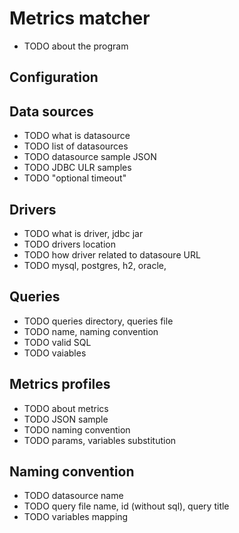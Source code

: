 # Metrics matcher

- TODO about the program

## Configuration

## Data sources

- TODO what is datasource
- TODO list of datasources
- TODO datasource sample JSON
- TODO JDBC ULR samples
- TODO "optional timeout"


## Drivers

- TODO what is driver, jdbc jar
- TODO drivers location
- TODO how driver related to datasoure URL 
- TODO mysql, postgres, h2, oracle, 


## Queries

- TODO queries directory, queries file
- TODO name, naming convention
- TODO valid SQL
- TODO vaiables

## Metrics profiles

- TODO about metrics
- TODO JSON sample
- TODO naming convention
- TODO params, variables substitution


## Naming convention

- TODO datasource name
- TODO query file name, id (without sql), query title
- TODO variables mapping

